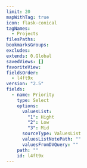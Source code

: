 ```yaml
---
limit: 20
mapWithTag: true
icon: flask-conical
tagNames:
  - Projects
filesPaths: 
bookmarksGroups: 
excludes: 
extends: 0.Global
savedViews: []
favoriteView: 
fieldsOrder:
  - l4ft9x
version: "2.5"
fields:
  - name: Priority
    type: Select
    options:
      valuesList:
        "1": Hight
        "2": Low
        "3": Mid
      sourceType: ValuesList
      valuesListNotePath: ""
      valuesFromDVQuery: ""
    path: ""
    id: l4ft9x
---
```

